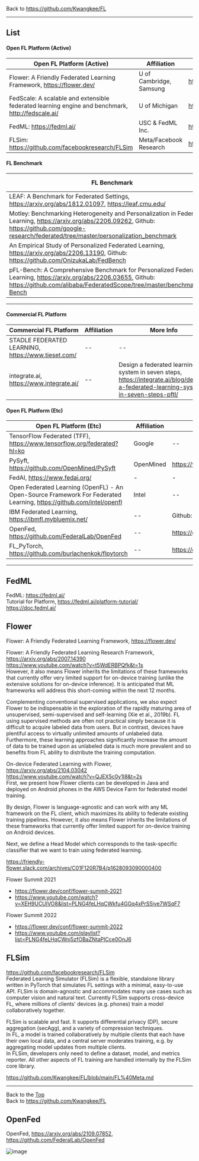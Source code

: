 Back to https://github.com/Kwangkee/FL
***

## List

#### Open FL Platform (Active)
|Open FL Platform (Active)|Affiliation|More Info|
|--|--|--|
|Flower: A Friendly Federated Learning Framework, https://flower.dev/|U of Cambridge, Samsung|https://github.com/Kwangkee/FL/blob/main/FL@Platform.md#flower|
|FedScale: A scalable and extensible federated learning engine and benchmark, http://fedscale.ai/|U of Michigan|https://github.com/Kwangkee/FL/blob/main/FL%40FedScale.md|
|FedML: https://fedml.ai/|USC & FedML Inc.|https://github.com/Kwangkee/FL/blob/main/FL%40Platform.md#fedml|
|FLSim: https://github.com/facebookresearch/FLSim|Meta/Facebook Research|https://github.com/Kwangkee/FL/blob/main/FL%40Platform.md#flsim|

#### FL Benchmark
|FL Benchmark|Affiliation|More Info|
|--|--|--|
|LEAF: A Benchmark for Federated Settings, https://arxiv.org/abs/1812.01097, https://leaf.cmu.edu/|Carnegie Mellon|-|
|Motley: Benchmarking Heterogeneity and Personalization in Federated Learning, https://arxiv.org/abs/2206.09262, Github: https://github.com/google-research/federated/tree/master/personalization_benchmark|Carnegie Mellon|-|
|An Empirical Study of Personalized Federated Learning, https://arxiv.org/abs/2206.13190, Github: https://github.com/OnizukaLab/FedBench|Osaka University|-|
|pFL-Bench: A Comprehensive Benchmark for Personalized Federated Learning, https://arxiv.org/abs/2206.03655, Github: https://github.com/alibaba/FederatedScope/tree/master/benchmark/pFL-Bench|Alibaba Group|-|

***

#### Commercial FL Platform
|Commercial FL Platform|Affiliation|More Info|
|--|--|--|
|STADLE FEDERATED LEARNING, https://www.tieset.com/|--|--|
|integrate.ai, https://www.integrate.ai/|--|Design a federated learning system in seven steps, https://integrate.ai/blog/design-a-federated-learning-system-in-seven-steps-pftl/|

#### Open FL Platform (Etc)
|Open FL Platform (Etc)|Affiliation|More Info|
|--|--|--|
|TensorFlow Federated (TFF), https://www.tensorflow.org/federated?hl=ko|Google|--|
|PySyft, https://github.com/OpenMined/PySyft|OpenMined|https://www.openmined.org/|
|FedAI, https://www.fedai.org/|-|-|
|Open Federated Learning (OpenFL) - An Open-Source Framework For Federated Learning, https://github.com/intel/openfl|Intel|--|
|IBM Federated Learning, https://ibmfl.mybluemix.net/|--|Github: https://github.com/IBM/federated-learning-lib|
|OpenFed, https://github.com/FederalLab/OpenFed|--|https://github.com/Kwangkee/FL/blob/main/FL@Platform.md#openfed|
|FL_PyTorch, https://github.com/burlachenkok/flpytorch|--|https://dl.acm.org/doi/abs/10.1145/3488659.3493775|

***   

## FedML
FedML: https://fedml.ai/  
Tutorial for Platform, https://fedml.ai/platform-tutorial/  
https://doc.fedml.ai/   


## Flower 

Flower: A Friendly Federated Learning Framework, https://flower.dev/  

Flower: A Friendly Federated Learning Research Framework, https://arxiv.org/abs/2007.14390  
https://www.youtube.com/watch?v=t5WdERBPQfk&t=1s  
However, it also means Flower inherits the limitations of these frameworks that currently offer very limited support for on-device training (unlike the extensive solutions for on-device inference). It is anticipated that ML frameworks will address this short-coming within the next 12 months.

Complementing conventional supervised applications, we also expect Flower to be indispensable in the exploration of the rapidly maturing area of unsupervised, semi-supervised and self-learning (Xie et al., 2019b). FL using supervised methods are often not practical simply because it is difficult to acquire labeled data from users. But in contrast, devices have plentiful access to virtually unlimited amounts of unlabeled data. Furthermore, these learning approaches significantly increase the amount of data to be trained upon as unlabeled data is much more prevalent and so benefits from FL ability to distribute the training computation.

On-device Federated Learning with Flower, https://arxiv.org/abs/2104.03042  
https://www.youtube.com/watch?v=QJEX5c0y1I8&t=2s  
First, we present how Flower clients can be developed in Java and deployed on Android phones in the AWS Device Farm for federated model training.  

By design, Flower is language-agnostic and can work with any ML framework on the FL client, which maximizes its ability to federate existing training pipelines. However, it also means Flower inherits the limitations of these frameworks that currently offer limited support for on-device training on Android devices.  

Next, we define a Head Model which corresponds to the task-specific classifier that we want to train using federated learning.  

https://friendly-flower.slack.com/archives/C01F120R7B4/p1628093090000400

Flower Summit 2021  
- https://flower.dev/conf/flower-summit-2021
- https://www.youtube.com/watch?v=XEH9UCUlVO8&list=PLNG4feLHqCWkfu4GGq4xPrS5jve7WSqF7

Flower Summit 2022  
- https://flower.dev/conf/flower-summit-2022
- https://www.youtube.com/playlist?list=PLNG4feLHqCWni5zfOBaZNtaPlCce0OnJ6

## FLSim

https://github.com/facebookresearch/FLSim  
Federated Learning Simulator (FLSim) is a flexible, standalone library written in PyTorch that simulates FL settings with a minimal, easy-to-use API. FLSim is domain-agnostic and accommodates many use cases such as computer vision and natural text. Currently FLSim supports cross-device FL, where millions of clients' devices (e.g. phones) train a model collaboratively together.

FLSim is scalable and fast. It supports differential privacy (DP), secure aggregation (secAgg), and a variety of compression techniques.  
In FL, a model is trained collaboratively by multiple clients that each have their own local data, and a central server moderates training, e.g. by aggregating model updates from multiple clients.  
In FLSim, developers only need to define a dataset, model, and metrics reporter. All other aspects of FL training are handled internally by the FLSim core library. 

https://github.com/Kwangkee/FL/blob/main/FL%40Meta.md
***
Back to the [Top](#list)  
Back to https://github.com/Kwangkee/FL

## OpenFed 
OpenFed, https://arxiv.org/abs/2109.07852, https://github.com/FederalLab/OpenFed   

![image](https://user-images.githubusercontent.com/109835677/187823947-d676ab14-82c3-4468-aff8-c8b03a668af1.png)
